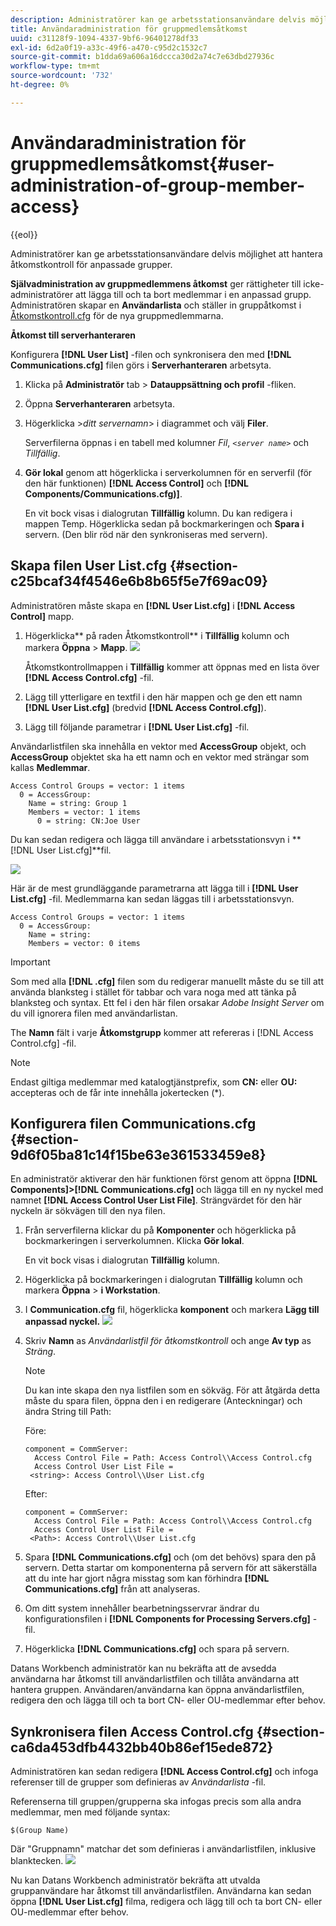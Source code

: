 ```yaml
---
description: Administratörer kan ge arbetsstationsanvändare delvis möjlighet att hantera åtkomstkontroll för anpassade grupper.
title: Användaradministration för gruppmedlemsåtkomst
uuid: c31128f9-1094-4337-9bf6-96401278df33
exl-id: 6d2a0f19-a33c-49f6-a470-c95d2c1532c7
source-git-commit: b1dda69a606a16dccca30d2a74c7e63dbd27936c
workflow-type: tm+mt
source-wordcount: '732'
ht-degree: 0%

---
```


# Användaradministration för gruppmedlemsåtkomst{#user-administration-of-group-member-access}

{{eol}}

Administratörer kan ge arbetsstationsanvändare delvis möjlighet att hantera åtkomstkontroll för anpassade grupper.

**Självadministration av gruppmedlemmens åtkomst** ger rättigheter till icke-administratörer att lägga till och ta bort medlemmar i en anpassad grupp. Administratören skapar en **Användarlista** och ställer in gruppåtkomst i [Åtkomstkontroll.cfg](https://experienceleague.adobe.com/docs/data-workbench/using/server-admin-install/admin-dwb-server/access-control/c-config-acs-ctrl.html) för de nya gruppmedlemmarna.

**Åtkomst till serverhanteraren**

Konfigurera **[!DNL User List]** -filen och synkronisera den med **[!DNL Communications.cfg]** filen görs i **Serverhanteraren** arbetsyta.

1. Klicka på **Administratör** tab > **Datauppsättning och profil** -fliken.

1. Öppna **Serverhanteraren** arbetsyta.
1. Högerklicka >*ditt servernamn*> i diagrammet och välj **Filer**.

   Serverfilerna öppnas i en tabell med kolumner *Fil*, *`<server name>`* och *Tillfällig*.

1. **Gör lokal** genom att högerklicka i serverkolumnen för en serverfil (för den här funktionen) **[!DNL Access Control]** och **[!DNL Components/Communications.cfg)]**.

   En vit bock visas i dialogrutan **Tillfällig** kolumn. Du kan redigera i mappen Temp. Högerklicka sedan på bockmarkeringen och **Spara i** servern. (Den blir röd när den synkroniseras med servern).

## Skapa filen User List.cfg {#section-c25bcaf34f4546e6b8b65f5e7f69ac09}

Administratören måste skapa en **[!DNL User List.cfg]** i **[!DNL Access Control]** mapp.

1. Högerklicka** på raden Åtkomstkontroll** i **Tillfällig** kolumn och markera **Öppna** > **Mapp**. ![](assets/6_4_workstation_groups_3.png)

   Åtkomstkontrollmappen i **Tillfällig** kommer att öppnas med en lista över **[!DNL Access Control.cfg]** -fil.

1. Lägg till ytterligare en textfil i den här mappen och ge den ett namn **[!DNL User List.cfg]** (bredvid **[!DNL Access Control.cfg]**).

1. Lägg till följande parametrar i **[!DNL User List.cfg]** -fil.

Användarlistfilen ska innehålla en vektor med **AccessGroup** objekt, och **AccessGroup** objektet ska ha ett namn och en vektor med strängar som kallas **Medlemmar**.

```
Access Control Groups = vector: 1 items 
  0 = AccessGroup:  
    Name = string: Group 1 
    Members = vector: 1 items 
      0 = string: CN:Joe User
```

Du kan sedan redigera och lägga till användare i arbetsstationsvyn i **[!DNL User List.cfg]**fil.

![](assets/6_4_workstation_groups_4.png)

Här är de mest grundläggande parametrarna att lägga till i **[!DNL User List.cfg]** -fil. Medlemmarna kan sedan läggas till i arbetsstationsvyn.

```
Access Control Groups = vector: 1 items 
  0 = AccessGroup:  
    Name = string:  
    Members = vector: 0 items
```

>[!IMPORTANT]
>
>Som med alla **[!DNL .cfg]** filen som du redigerar manuellt måste du se till att använda blanksteg i stället för tabbar och vara noga med att tänka på blanksteg och syntax. Ett fel i den här filen orsakar *Adobe Insight Server* om du vill ignorera filen med användarlistan.

The **Namn** fält i varje **Åtkomstgrupp** kommer att refereras i [!DNL Access Control.cfg] -fil.

>[!NOTE]
>
>Endast giltiga medlemmar med katalogtjänstprefix, som **CN:** eller **OU:** accepteras och de får inte innehålla jokertecken (&#42;).

## Konfigurera filen Communications.cfg {#section-9d6f05ba81c14f15be63e361533459e8}

En administratör aktiverar den här funktionen först genom att öppna **[!DNL Components]>[!DNL Communications.cfg]** och lägga till en ny nyckel med namnet **[!DNL Access Control User List File]**. Strängvärdet för den här nyckeln är sökvägen till den nya filen.

1. Från serverfilerna klickar du på **Komponenter** och högerklicka på bockmarkeringen i serverkolumnen. Klicka **Gör lokal**.

   En vit bock visas i dialogrutan **Tillfällig** kolumn.

1. Högerklicka på bockmarkeringen i dialogrutan **Tillfällig** kolumn och markera **Öppna** > **i Workstation**.

1. I **Communication.cfg** fil, högerklicka **komponent** och markera **Lägg till anpassad nyckel.** ![](assets/6_4_workstation_groups.png)

1. Skriv **Namn** as *Användarlistfil för åtkomstkontroll* och ange **Av typ** as *Sträng*.

   >[!NOTE]
   >
   >Du kan inte skapa den nya listfilen som en sökväg. För att åtgärda detta måste du spara filen, öppna den i en redigerare (Anteckningar) och ändra String till Path:

   Före:

   ```
   component = CommServer:  
     Access Control File = Path: Access Control\\Access Control.cfg 
     Access Control User List File =  
    <string>: Access Control\\User List.cfg
   ```

   Efter:

   ```
   component = CommServer:  
     Access Control File = Path: Access Control\\Access Control.cfg 
     Access Control User List File =  
    <Path>: Access Control\\User List.cfg
   ```

1. Spara **[!DNL Communications.cfg]** och (om det behövs) spara den på servern. Detta startar om komponenterna på servern för att säkerställa att du inte har gjort några misstag som kan förhindra **[!DNL Communications.cfg]** från att analyseras.
1. Om ditt system innehåller bearbetningsservrar ändrar du konfigurationsfilen i **[!DNL Components for Processing Servers.cfg]** -fil.
1. Högerklicka **[!DNL Communications.cfg]** och spara på servern.

Datans Workbench administratör kan nu bekräfta att de avsedda användarna har åtkomst till användarlistfilen och tillåta användarna att hantera gruppen. Användaren/användarna kan öppna användarlistfilen, redigera den och lägga till och ta bort CN- eller OU-medlemmar efter behov.

## Synkronisera filen Access Control.cfg {#section-ca6da453dfb4432bb40b86ef15ede872}

Administratören kan sedan redigera **[!DNL Access Control.cfg]** och infoga referenser till de grupper som definieras av *Användarlista* -fil.

Referenserna till gruppen/grupperna ska infogas precis som alla andra medlemmar, men med följande syntax:

```
$(Group Name)
```

Där &quot;Gruppnamn&quot; matchar det som definieras i användarlistfilen, inklusive blanktecken. ![](assets/6_4_workstation_groups_2.png)

Nu kan Datans Workbench administratör bekräfta att utvalda gruppanvändare har åtkomst till användarlistfilen. Användarna kan sedan öppna **[!DNL User List.cfg]** filma, redigera och lägg till och ta bort CN- eller OU-medlemmar efter behov.
